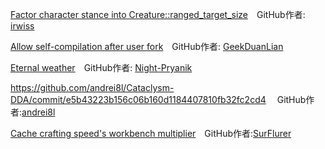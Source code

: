 [Factor character stance into Creature::ranged_target_size]()&emsp;GitHub作者: [irwiss](https://github.com/irwiss)

[Allow self-compilation after user fork](https://github.com/CleverRaven/Cataclysm-DDA/pull/62696)&emsp;GitHub作者: [GeekDuanLian](https://github.com/GeekDuanLian) 

[Eternal weather](https://github.com/CleverRaven/Cataclysm-DDA/pull/59707)&emsp;GitHub作者: [Night-Pryanik](https://github.com/Night-Pryanik)

https://github.com/andrei8l/Cataclysm-DDA/commit/e5b43223b156c06b160d1184407810fb32fc2cd4 &emsp;GitHub作者:[andrei8l](https://github.com/andrei8l)

[Cache crafting speed's workbench multiplier](https://github.com/CleverRaven/Cataclysm-DDA/pull/66018)&emsp;GitHub作者:[SurFlurer](https://github.com/SurFlurer)

